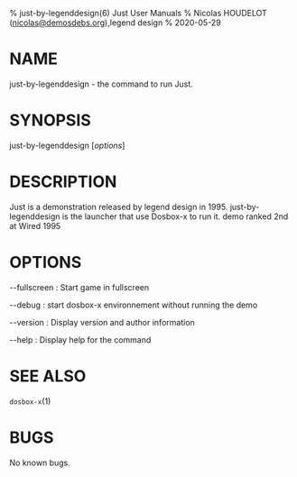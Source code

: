 % just-by-legenddesign(6) Just User Manuals
% Nicolas HOUDELOT (nicolas@demosdebs.org),legend design
% 2020-05-29

# NAME
just-by-legenddesign - the command to run Just.

# SYNOPSIS
just-by-legenddesign [*options*]

# DESCRIPTION
Just is a demonstration released by legend design in 1995.
just-by-legenddesign is the launcher that use Dosbox-x to run it.
demo ranked 2nd at Wired 1995

# OPTIONS
\--fullscreen
:   Start game in fullscreen

\--debug
:   start dosbox-x environnement without running the demo

\--version
:   Display version and author information

\--help
:   Display help for the command

# SEE ALSO
`dosbox-x`(1)

# BUGS
No known bugs.
